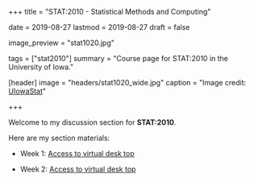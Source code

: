 +++
title = "STAT:2010 - Statistical Methods and Computing"

date = 2019-08-27
lastmod = 2019-08-27
draft = false

image_preview = "stat1020.jpg"

tags = ["stat2010"]
summary = "Course page for STAT:2010 in the University of Iowa."

[header]
image = "headers/stat1020_wide.jpg"
caption = "Image credit: [UIowaStat](https://stat.uiowa.edu/)"

+++

Welcome to my discussion section for **STAT:2010**.

Here are my section materials:

- Week 1: [Access to virtual desk top](https://raw.githubusercontent.com/issactoast/EnBlog/master/static/files/stat2010/week1.pdf)


- Week 2: [Access to virtual desk top](https://raw.githubusercontent.com/issactoast/EnBlog/master/static/files/stat2010/test.html)